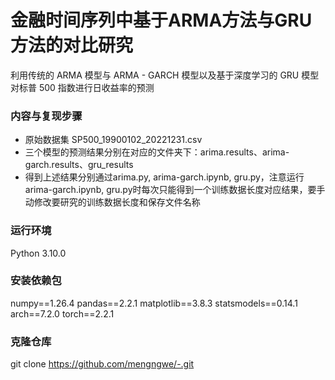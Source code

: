 # 金融时间序列中基于ARMA方法与GRU方法的对比研究

利用传统的 ARMA 模型与 ARMA - GARCH 模型以及基于深度学习的 GRU 模型对标普 500 指数进行日收益率的预测

### 内容与复现步骤
- 原始数据集 SP500_19900102_20221231.csv
- 三个模型的预测结果分别在对应的文件夹下：arima.results、arima-garch.results、gru_results
- 得到上述结果分别通过arima.py, arima-garch.ipynb, gru.py，注意运行arima-garch.ipynb, gru.py时每次只能得到一个训练数据长度对应结果，要手动修改要研究的训练数据长度和保存文件名称


### 运行环境

Python 3.10.0

### 安装依赖包

numpy==1.26.4
pandas==2.2.1
matplotlib==3.8.3
statsmodels==0.14.1
arch==7.2.0
torch==2.2.1

### 克隆仓库
git clone https://github.com/mengngwe/-.git



